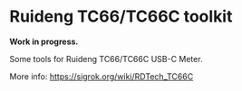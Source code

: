 # Ruideng TC66/TC66C toolkit

**Work in progress.**

Some tools for Ruideng TC66/TC66C USB-C Meter.

More info: <https://sigrok.org/wiki/RDTech_TC66C>
